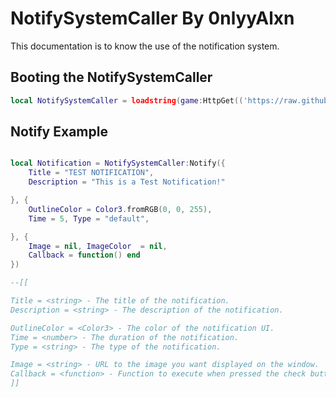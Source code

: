 # NotifySystemCaller By 0nlyyAlxn
This documentation is to know the use of the notification system.

## Booting the NotifySystemCaller
```lua
local NotifySystemCaller = loadstring(game:HttpGet(('https://raw.githubusercontent.com/0nlyyAlxn/RobloxUtilities/main/Modules/Network/NotifySystemCaller/NotifySystemModule.lua')))()
```

## Notify Example
```lua

local Notification = NotifySystemCaller:Notify({
	Title = "TEST NOTIFICATION",
	Description = "This is a Test Notification!"

}, {
	OutlineColor = Color3.fromRGB(0, 0, 255),
	Time = 5, Type = "default", 

}, {
	Image = nil, ImageColor  = nil,
	Callback = function() end
})

--[[

Title = <string> - The title of the notification.
Description = <string> - The description of the notification.

OutlineColor = <Color3> - The color of the notification UI.
Time = <number> - The duration of the notification.
Type = <string> - The type of the notification.

Image = <string> - URL to the image you want displayed on the window.
Callback = <function> - Function to execute when pressed the check button (returns true or false).
]]
```
